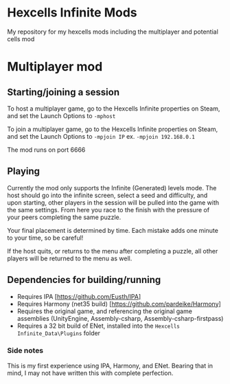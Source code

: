 # Hexcells Infinite Mods
My repository for my hexcells mods including the multiplayer and potential cells mod

# Multiplayer mod
## Starting/joining a session
To host a multiplayer game, go to the Hexcells Infinite properties on Steam, and set the Launch Options to `-mphost`

To join a multiplayer game, go to the Hexcells Infinite properties on Steam, and set the Launch Options to `-mpjoin IP` ex. `-mpjoin 192.168.0.1`

The mod runs on port 6666

## Playing
Currently the mod only supports the Infinite (Generated) levels mode. The host should go into the infinite screen, select a seed and difficulty, and upon starting, other players in the session will be pulled into the game with the same settings. From here you race to the finish with the pressure of your peers completing the same puzzle.

Your final placement is determined by time. Each mistake adds one minute to your time, so be careful!

If the host quits, or returns to the menu after completing a puzzle, all other players will be returned to the menu as well.

## Dependencies for building/running
- Requires IPA [https://github.com/Eusth/IPA]
- Requires Harmony (net35 build) [https://github.com/pardeike/Harmony]
- Requires the original game, and referencing the original game assemblies (UnityEngine, Assembly-csharp, Assembly-csharp-firstpass)
- Requires a 32 bit build of ENet, installed into the `Hexcells Infinite_Data\Plugins` folder

### Side notes
This is my first experience using IPA, Harmony, and ENet. Bearing that in mind, I may not have written this with complete perfection.
